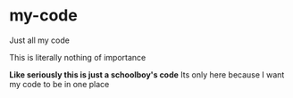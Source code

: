 # my-code
Just all my code

This is literally nothing of importance

**Like seriously this is just a schoolboy's code**
Its only here because I want my code to be in one place
